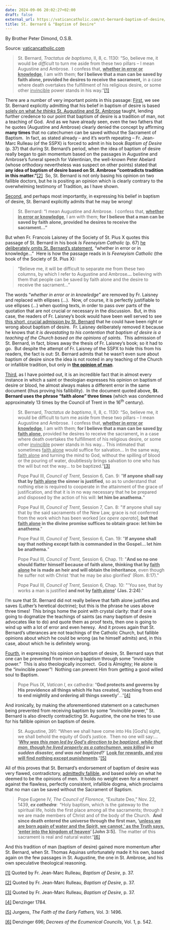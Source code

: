 ```yaml
---
date: 2024-09-06 20:02:27+02:00
draft: false
external_url: https://vaticancatholic.com/st-bernard-baptism-of-desire/
title: St. Bernard & "Baptism of Desire"
---
```





By Brother Peter Dimond, O.S.B.

Source: [vaticancatholic.com](https://vaticancatholic.com/st-bernard-baptism-of-desire/)


<blockquote>
<p>St. Bernard, <em>Tractatus de baptismo</em>, II, 8, c. 1130: “So, believe me, it would be <em>difficult</em> to turn me aside from these two pillars – I mean Augustine and Ambrose.  I confess that, <strong><u>whether in error or knowledge</u></strong>, I am with them; <strong>for I believe that a man can be saved by faith alone, provided he desires to receive the sacrament,</strong> in a case where death overtakes the fulfillment of his religious desire, or some other <u>invincible</u> power stands in his way.”<a href="#_edn1" name="_ednref1">[1]</a></p>
</blockquote>
<p>There are a number of very important points in this passage: <u>First</u>, we see St. Bernard explicitly admitting that his belief in baptism of desire is based <u>solely on what <em>he thinks </em>St. Augustine and St. Ambrose</u> taught, lending further credence to our point that baptism of desire is a tradition of man, not a teaching of God.  And as we have already seen, even the two fathers that he quotes (Augustine and Ambrose) clearly denied the concept by affirming <strong>many times</strong> that no catechumen can be saved without the Sacrament of Baptism.  In fact, as stated already – and it’s worth repeating – Fr. Jean-Marc Rulleau (of the SSPX) is forced to admit in his book <em>Baptism of Desire</em> (p. 37) that during St. Bernard’s period, when the idea of baptism of desire really began to gain momentum based on the passages in Augustine and Ambrose’s funeral speech for Valentinian, the well-known Peter Abelard (whose orthodoxy nevertheless was suspect on other points) stated that <strong>any idea of baptism of desire based on St. Ambrose “contradicts tradition in this matter.”</strong><a href="#_edn2" name="_ednref2">[2]</a>  So, St. Bernard is not only basing his opinion on two fallible doctors, but he is positing an opinion which is clearly contrary to the overwhelming testimony of Tradition, as I have shown.</p>
<p><u>Second</u>, and perhaps most importantly, in expressing his belief in baptism of desire, St. Bernard explicitly admits that he may be wrong! </p>
<blockquote>
<p>St. Bernard: “I mean Augustine and Ambrose.  I confess that, <strong><u>whether in error or knowledge</u></strong>, I am with them; <strong>for I believe that a man can be saved by faith alone, provided he desires to receive the sacrament…”</strong></p>
</blockquote>
<p>But when Fr. Francois Laisney of the Society of St. Pius X quotes this passage of St. Bernard in his book <em>Is Feeneyism Catholic</em> (p. 67) <u>he deliberately omits St. Bernard’s statement</u>, “whether in error or in knowledge…”  Here is how the passage reads in <em>Is Feeneyism Catholic </em>(the book of the Society of St. Pius X):</p>
<blockquote>
<p>“Believe me, it will be difficult to separate me from these two columns, by which I refer to Augustine and Ambrose<strong>…</strong> believing with them that people can be saved by faith alone and the desire to receive the sacrament…”</p>
</blockquote>
<p>The words “<em>whether in error or in knowledge</em>” are removed by Fr. Laisney and replaced with ellipses (…).  Now, of course, it is perfectly justifiable to use ellipses (…) when quoting texts, in order to pass over parts of the quotation that are not crucial or necessary in the discussion.  But, in this case, the readers of Fr. Laisney’s book would have been well served to see <u>this short, crucial admission by St. Bernard</u> that he could have been right or wrong about baptism of desire.  Fr. Laisney deliberately removed it because he knows that <em>it is devastating to his contention that baptism of desire is a teaching of the Church based on the opinions of saints</em>.  This admission of St. Bernard, in fact, blows away the thesis of Fr. Laisney’s book; so it had to go.  But despite the attempt of Fr. Laisney of the SSPX to hide this from his readers, the fact is out: St. Bernard admits that he wasn’t even sure about baptism of desire since the idea is not rooted in any teaching of the Church or infallible tradition, but only in <strong><u>the opinion of man</u></strong>.</p>
<p><u>Third</u>, as I have pointed out, it is an incredible fact that in almost every instance in which a saint or theologian expresses his opinion on baptism of desire or blood, he almost always makes a different error in the same document (thus proving his fallibility).  In the document quoted above, <strong>St. Bernard uses the phrase “faith alone” three times</strong> (which was condemned approximately 13 times by the Council of Trent in the 16<sup>th</sup> century).</p>
<blockquote>
<p>St. Bernard, <em>Tractatus de baptismo</em>, II, 8, c. 1130: “So, believe me, it would be difficult to turn me aside from these two pillars – I mean Augustine and Ambrose.  I confess that, <strong><u>whether in error or knowledge</u></strong>, I am with them; <strong>for I believe that a man can be saved <u>by faith alone</u>, </strong>provided he desires to receive the sacrament<strong>,</strong> in a case where death overtakes the fulfillment of his religious desire, or some other <u>invincible</u> power stands in his way… This intimated that sometimes <u>faith alone</u> would suffice for salvation… In the same way, <u>faith alone</u> and turning the mind to God, without the spilling of blood or the pouring of water, doubtlessly brings salvation to one who has the will but not the way… to be baptized.”<a href="#_edn3" name="_ednref3">[3]</a></p>
<p>Pope Paul III, <em>Council of Trent</em>, Session 6, Can. 9: "<strong>If anyone shall say that by <u>faith alone</u> the sinner is justified</strong>, so as to understand that nothing else is required to cooperate in the attainment of the grace of justification, and that it is in no way necessary that he be prepared and disposed by the action of his will: <strong>let him be anathema.</strong>"</p>
<p>Pope Paul III, <em>Council of Trent</em>, Session 7, Can. 8: "If anyone shall say that by the said sacraments of the New Law, grace is not conferred from the work which has been worked [<em>ex opere operato</em>], <strong>but that <u>faith alone</u> in the divine promise suffices to obtain grace: let him be anathema</strong>."</p>
<p>Pope Paul III, <em>Council of Trent</em>, Session 6, Can. 19: "<strong>If anyone shall say that nothing except faith is commanded in the Gospel... let him be anathema.</strong>"</p>
<p>Pope Paul III, <em>Council of Trent</em>, Session 6, Chap. 11: "<strong>And so no one should flatter himself because of faith alone, thinking that by <u>faith alone</u> he is made an heir and will obtain the inheritance</strong>, even though he suffer not with Christ 'that he may be also glorified' (Rom. 8:17)."</p>
<p>Pope Paul III, <em>Council of Trent</em>, Session 6, Chap. 10: "'You see, that by works a man is justified <strong>and not by <u>faith alone</u>' (Jas. 2:24)</strong>."</p>
</blockquote>
<p>I’m sure that St. Bernard did not really believe that faith alone justifies and saves (Luther’s heretical doctrine); but this is the phrase he uses above three times!  This brings home the point with crystal clarity: that if one is going to dogmatize the teachings of saints (as many baptism of desire advocates like to do) and quote them as proof texts, then one is going to wind up with a lot of error and even heresy.  And it proves again that St. Bernard’s utterances are not teachings of the Catholic Church, but fallible opinions about which he could be wrong (as he himself admits) and, in this case, about which he is definitely wrong. </p>
<p><u>Fourth</u>, in expressing his opinion on baptism of desire, St. Bernard says that one can be prevented from receiving baptism through some “invincible power.”  This is also theologically incorrect.  God is Almighty; He alone is the “invincible power”!  Nothing can prevent Him from getting a good willed soul to Baptism.</p>
<blockquote>
<p>Pope Pius IX, <em>Vatican I</em>, ex cathedra: “<strong>God protects and governs by His providence all things which He has created, ‘reaching from end to end mightily and ordering all things sweetly’</strong>...”<a href="#_edn4" name="_ednref4">[4]</a></p>
</blockquote>
<p>And ironically, by making the aforementioned statement on a catechumen being prevented from receiving baptism by some “invincible power,” St. Bernard is also directly contradicting St. Augustine, the one he tries to use for his fallible opinion on baptism of desire.</p>
<blockquote>
<p>St. Augustine, 391: “When we shall have come into His [God’s] sight, we shall behold the equity of God’s justice.  Then no one will say:… ‘<strong><em><u>Why was this man led by God’s direction to be baptized, while that man, though he lived properly as a catechumen, was killed</u> in a sudden disaster, and was not baptized</em>?</strong>’ <strong><u>Look for rewards, and you will find nothing except punishments</u></strong>.”<a href="#_edn5" name="_ednref5">[5]</a></p>
</blockquote>
<p>All of this proves that St. Bernard’s endorsement of baptism of desire was very flawed, contradictory, <u>admittedly fallible,</u> and based solely on what he deemed to be the opinions of men.  It holds no weight even for a moment against the flawless, perfectly consistent, infallible dogma, which proclaims that no man can be saved without the Sacrament of Baptism.</p>
<blockquote>
<p>Pope Eugene IV, <em>The Council of Florence</em>, “Exultate Deo,” Nov. 22, 1439, <strong><em>ex cathedra</em></strong>:<strong>  </strong>“Holy baptism, which is the gateway to the spiritual life, holds the first place among all the sacraments; through it we are made members of Christ and of the body of the Church.  <strong>And since death entered the universe through the first man, ‘<u>unless we are born again of water and the Spirit, we cannot,’ as the Truth says, ‘enter into the kingdom of heaven</u>’ [John 3:5]. </strong> The matter of this sacrament is real and natural water.”<a href="#_edn6" name="_ednref6">[6]</a></p>
</blockquote>
<p>And this tradition of man (baptism of desire) gained more momentum after St. Bernard, when St. Thomas Aquinas unfortunately made it his own, based again on the few passages in St. Augustine, the one in St. Ambrose, and his own speculative theological reasoning.</p>
<div class="footnotes">
<p><a href="#_ednref1" name="_edn1">[1]</a> Quoted by Fr. Jean-Marc Rulleau, <em>Baptism of Desire</em>, p. 37.</p>
<p><a href="#_ednref2" name="_edn2">[2]</a> Quoted by Fr. Jean-Marc Rulleau, <em>Baptism of Desire</em>, p. 37.</p>
<p><a href="#_ednref3" name="_edn3">[3]</a> Quoted by Fr. Jean-Marc Rulleau, <em>Baptism of Desire</em>, p. 37.</p>
<p><a href="#_ednref4" name="_edn4">[4]</a> Denzinger 1784.</p>
<p><a href="#_ednref5" name="_edn5">[5]</a> Jurgens, <em>The Faith of the Early Fathers, </em>Vol. 3: 1496.</p>
<p><a href="#_ednref6" name="_edn6">[6]</a> Denzinger 696; <em>Decrees of the Ecumenical Councils</em>, Vol. 1, p. 542.</p>
</div>
